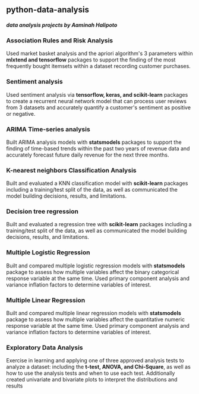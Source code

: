 ## python-data-analysis
#### <i>data analysis projects by Aaminah Halipoto</i>

### Association Rules and Risk Analysis</br>
Used market basket analysis and the apriori algorithm's 3 parameters within __mlxtend and tensorflow__ packages to support the finding of the most frequently bought itemsets within a dataset recording customer purchases.

### Sentiment analysis</br>
Used sentiment analysis via __tensorflow, keras, and scikit-learn__ packages to create a recurrent neural network model that can process user reviews from 3 datasets and accurately quantify a customer's sentiment as positive or negative.

### ARIMA Time-series analysis</br>
Built ARIMA analysis models with __statsmodels__ packages to support the finding of time-based trends within the past two years of revenue data and accurately forecast future daily revenue for the next three months.

### K-nearest neighbors Classification Analysis</br>
Built and evaluated a KNN classification model with __scikit-learn__ packages including a training/test split of the data, as well as communicated the model building decisions, results, and limitations.

### Decision tree regression</br>
Built and evaluated a regression tree with __scikit-learn__ packages including a training/test split of the data, as well as communicated the model building decisions, results, and limitations.

### Multiple Logistic Regression</br>
Built and compared multiple logistic regression models with __statsmodels__ package to assess how multiple variables affect the binary categorical response variable at the same time. Used primary component analysis and variance inflation factors to determine variables of interest.

### Multiple Linear Regression</br>
Built and compared multiple linear regression models with __statsmodels__ package to assess how multiple variables affect the quantitative numeric response variable at the same time. Used primary component analysis and variance inflation factors to determine variables of interest.

### Exploratory Data Analysis</br>
Exercise in learning and applying one of three approved analysis tests to analyze a dataset: including the __t-test, ANOVA, and Chi-Square__, as well as how to use the
analysis tests and when to use each test. Additionally created univariate and bivariate plots to interpret the distributions and results
